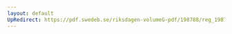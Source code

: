 ```yaml
---
layout: default
UpRedirect: https://pdf.swedeb.se/riksdagen-volumeG-pdf/198788/reg_198788__reg_01/reg_198788__reg_01_0059.pdf
---
```

